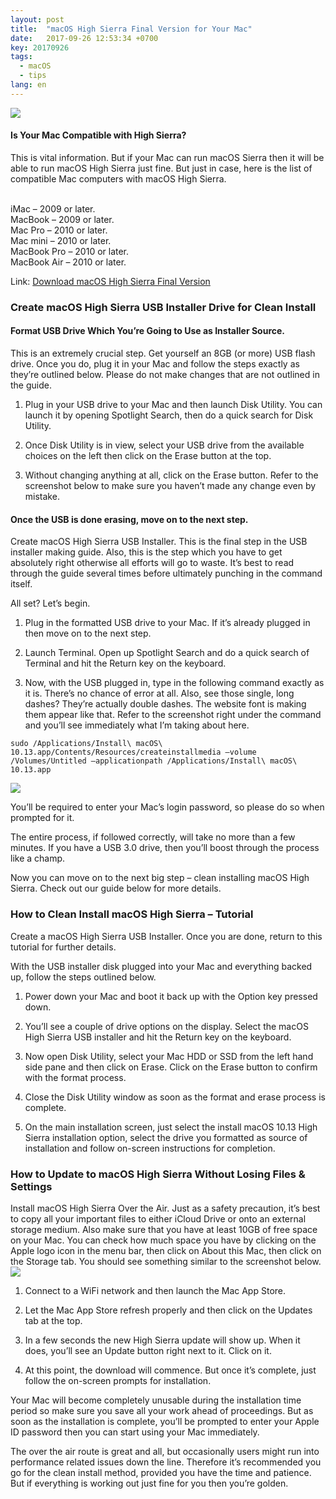 ```yaml
---
layout: post
title:  "macOS High Sierra Final Version for Your Mac"
date:   2017-09-26 12:53:34 +0700
key: 20170926
tags:
  - macOS
  - tips
lang: en
---
```


![](/assets/images/macos-high-sierra.png)


#### Is Your Mac Compatible with High Sierra?

This is vital information. But if your Mac can run macOS Sierra then it will be able to run macOS High Sierra just fine. But just in case, here is the list of compatible Mac computers with macOS High Sierra.
<!-- more -->
<br>
iMac – 2009 or later.<br>
MacBook – 2009 or later.<br>
Mac Pro – 2010 or later.<br>
Mac mini – 2010 or later.<br>
MacBook Pro – 2010 or later.<br>
MacBook Air – 2010 or later.<br>


Link: [Download macOS High Sierra Final Version][appstore]


### Create macOS High Sierra USB Installer Drive for Clean Install

####  Format USB Drive Which You’re Going to Use as Installer Source.
  This is an extremely crucial step. Get yourself an 8GB (or more) USB flash drive. Once you do, plug it in your Mac and follow the steps exactly as they’re outlined below. Please do not make changes that are not outlined in the guide.

1. Plug in your USB drive to your Mac and then launch Disk Utility. You can launch it by opening Spotlight Search, then do a quick search for Disk Utility.

2. Once Disk Utility is in view, select your USB drive from the available choices on the left then click on the Erase button at the top.

3. Without changing anything at all, click on the Erase button. Refer to the screenshot below to make sure you haven’t made any change even by mistake.


#### Once the USB is done erasing, move on to the next step.

Create macOS High Sierra USB Installer.
This is the final step in the USB installer making guide. Also, this is the step which you have to get absolutely right otherwise all efforts will go to waste. It’s best to read through the guide several times before ultimately punching in the command itself.

All set? Let’s begin.

1. Plug in the formatted USB drive to your Mac. If it’s already plugged in then move on to the next step.

2. Launch Terminal. Open up Spotlight Search and do a quick search of Terminal and hit the Return key on the keyboard.

3. Now, with the USB plugged in, type in the following command exactly as it is. There’s no chance of error at all. Also, see those single, long dashes? They’re actually double dashes. The website font is making them appear like that. Refer to the screenshot right under the command and you’ll see immediately what I’m taking about here.

```
sudo /Applications/Install\ macOS\ 10.13.app/Contents/Resources/createinstallmedia –volume /Volumes/Untitled –applicationpath /Applications/Install\ macOS\ 10.13.app
```
![](/assets/images/disk-utility-erase-usb-step.png)

You’ll be required to enter your Mac’s login password, so please do so when prompted for it.

The entire process, if followed correctly, will take no more than a few minutes. If you have a USB 3.0 drive, then you’ll boost through the process like a champ.

Now you can move on to the next big step – clean installing macOS High Sierra. Check out our guide below for more details.



### How to Clean Install macOS High Sierra – Tutorial

Create a macOS High Sierra USB Installer. Once you are done, return to this tutorial for further details.

With the USB installer disk plugged into your Mac and everything backed up, follow the steps outlined below.

1. Power down your Mac and boot it back up with the Option key pressed down.

2. You’ll see a couple of drive options on the display. Select the macOS High Sierra USB installer and hit the Return key on the keyboard.

3. Now open Disk Utility, select your Mac HDD or SSD from the left hand side pane and then click on Erase. Click on the Erase button to confirm with the format process.

4. Close the Disk Utility window as soon as the format and erase process is complete.

5. On the main installation screen, just select the install macOS 10.13 High Sierra installation option, select the drive you formatted as source of installation and follow on-screen instructions for completion.

###  How to Update to macOS High Sierra Without Losing Files & Settings

Install macOS High Sierra Over the Air.
Just as a safety precaution, it’s best to copy all your important files to either iCloud Drive or onto an external storage medium. Also make sure that you have at least 10GB of free space on your Mac. You can check how much space you have by clicking on the Apple logo icon in the menu bar, then click on About this Mac, then click on the Storage tab. You should see something similar to the screenshot below.
![](/assets/images/mac-storage-space.png)

1. Connect to a WiFi network and then launch the Mac App Store.
2. Let the Mac App Store refresh properly and then click on the Updates tab at the top.
3. In a few seconds the new High Sierra update will show up. When it does, you’ll see an Update button right next to it. Click on it.

4. At this point, the download will commence. But once it’s complete, just follow the on-screen prompts for installation.

Your Mac will become completely unusable during the installation time period so make sure you save all your work ahead of proceedings. But as soon as the installation is complete, you’ll be prompted to enter your Apple ID password then you can start using your Mac immediately.

The over the air route is great and all, but occasionally users might run into performance related issues down the line. Therefore it’s recommended you go for the clean install method, provided you have the time and patience. But if everything is working out just fine for you then you’re golden.

[appstore]: https://itunes.apple.com/us/app/macos-high-sierra/id1246284741?mt=12

